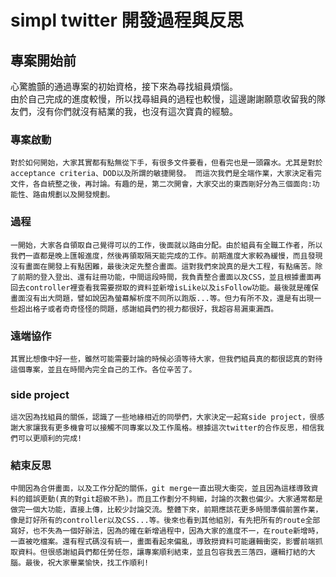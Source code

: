 # simpl twitter 開發過程與反思

## 專案開始前
   心驚膽顫的通過專案的初始資格，接下來為尋找組員煩惱。  
   由於自己完成的進度較慢，所以找尋組員的過程也較慢，這邊謝謝願意收留我的隊友們，沒有你們就沒有結業的我，也沒有這次寶貴的經驗。
  
### 專案啟動
    對於如何開始，大家其實都有點無從下手，有很多文件要看，但看完也是一頭霧水。尤其是對於acceptance criteria、DOD以及所謂的敏捷開發。 而這次我們是全端作業，大家決定看完文件，各自統整之後，再討論。有趣的是，第二次開會，大家交出的東西剛好分為三個面向:功能性、路由規劃以及開發規劃。

### 過程
    一開始，大家各自領取自己覺得可以的工作，後面就以路由分配。由於組員有全職工作者，所以我們一直都是晚上匯報進度，然後再領取隔天能完成的工作。前期進度大家較為緩慢，而且發現沒有畫面在開發上有點困難，最後決定先整合畫面。這對我們來說真的是大工程，有點痛苦。除了前期的登入登出、還有註冊功能，中間這段時間，我負責整合畫面以及CSS，並且根據畫面再回去controller裡查看我需要撈取的資料並新增isLike以及isFollow功能。最後就是確保畫面沒有出大問題，譬如說因為螢幕解析度不同所以跑版...等。但力有所不及，還是有出現一些超出格子或者奇奇怪怪的問題，感謝組員們的視力都很好，我超容易漏東漏西。

### 遠端協作
    其實比想像中好一些，雖然可能需要討論的時候必須等待大家，但我們組員真的都很認真的對待這個專案，並且在時間內完全自己的工作。各位辛苦了。

### side project
    這次因為找組員的關係，認識了一些地緣相近的同學們，大家決定一起寫side project，很感謝大家讓我有更多機會可以接觸不同專案以及工作風格。根據這次twitter的合作反思，相信我們可以更順利的完成!

### 結束反思
    中間因為合併畫面，以及工作分配的關係，git merge一直出現大衝突，並且因為這樣導致資料的錯誤更動(真的對git超級不熟)。而且工作劃分不夠細，討論的次數也偏少。大家通常都是做完一個大功能，直接上傳，比較少討論交流。整體下來，前期應該花更多時間準備前置作業，像是訂好所有的controller以及CSS...等。後來也看到其他組別，有先把所有的route全部寫好，也不失為一個好辦法，因為的確在新增過程中，因為大家的進度不一，在route新增時，一直被吃檔案。還有程式碼沒有統一，畫面看起來偏亂，導致撈資料可能邏輯衝突，影響前端抓取資料。但很感謝組員們都任勞任怨，讓專案順利結束，並且包容我丟三落四，邏輯打結的大腦。最後，祝大家畢業愉快，找工作順利!

